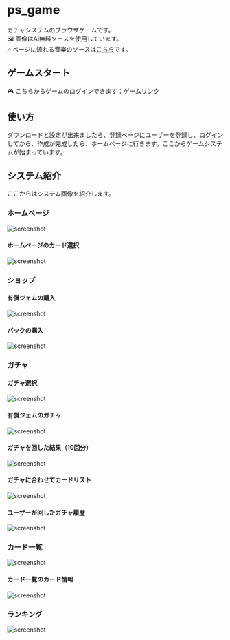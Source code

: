 # ps_game
ガチャシステムのブラウザゲームです。<br>
🖼 画像はAI無料ソースを使用しています。<br>
🎶 ページに流れる音楽のソースは[こちら](https://pixabay.com/music/search/genre/video%20games/)です。

## ゲームスタート
🎮 こちらからゲームのログインできます：[ゲームリンク](http://153.126.183.193/student/k248010/ps_game/)

## 使い方
ダウンロードと設定が出来ましたら、登録ページにユーザーを登録し、ログインしてから、作成が完成したら、ホームページに行きます。ここからゲームシステムが始まっています。

## システム紹介
ここからはシステム画像を紹介します。

### ホームページ
![screenshot](screenshot/homepage.png)

#### ホームページのカード選択
![screenshot](screenshot/homepage-homecard.png)

### ショップ
#### 有償ジェムの購入
![screenshot](screenshot/shop-paid-gems.png)

#### パックの購入
![screenshot](screenshot/shop-packs.png)

### ガチャ
#### ガチャ選択
![screenshot](screenshot/event_gacha.png)

#### 有償ジェムのガチャ
![screenshot](screenshot/paid-gacha.png)

#### ガチャを回した結果（10回分）
![screenshot](screenshot/gacha-result.png)

#### ガチャに合わせてカードリスト
![screenshot](screenshot/gacha-cardlist.png)

#### ユーザーが回したガチャ履歴
![screenshot](screenshot/gacha-history.png)

### カード一覧
![screenshot](screenshot/cardlist.png)

#### カード一覧のカード情報
![screenshot](screenshot/cardlist-details.png)

### ランキング
![screenshot](screenshot/ranking.png)
